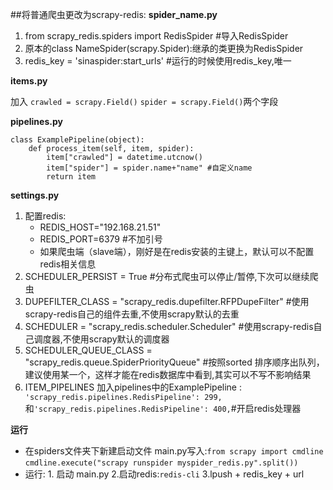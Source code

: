 ﻿##将普通爬虫更改为scrapy-redis:
**spider_name.py**

1. from scrapy_redis.spiders import RedisSpider #导入RedisSpider
2. 原本的class NameSpider(scrapy.Spider):继承的类更换为RedisSpider
3. redis_key = 'sinaspider:start_urls' #运行的时候使用redis_key,唯一

**items.py**

加入     `crawled = scrapy.Field()`
    `spider = scrapy.Field()`两个字段

**pipelines.py**

	class ExamplePipeline(object):
	    def process_item(self, item, spider):
	        item["crawled"] = datetime.utcnow()
	        item["spider"] = spider.name+"name" #自定义name
	        return item

**settings.py**

1. 配置redis:
	-  REDIS_HOST="192.168.21.51"
	- REDIS_PORT=6379  #不加引号
	- 如果爬虫端（slave端），刚好是在redis安装的主键上，默认可以不配置redis相关信息
2. SCHEDULER_PERSIST = True #分布式爬虫可以停止/暂停,下次可以继续爬虫
3. DUPEFILTER_CLASS = "scrapy_redis.dupefilter.RFPDupeFilter" #使用scrapy-redis自己的组件去重,不使用scrapy默认的去重
4. SCHEDULER = "scrapy_redis.scheduler.Scheduler" #使用scrapy-redis自己调度器,不使用scrapy默认的调度器
5. SCHEDULER_QUEUE_CLASS = "scrapy_redis.queue.SpiderPriorityQueue"  #按照sorted 排序顺序出队列，建议使用某一个，这样才能在redis数据库中看到,其实可以不写不影响结果
6.  ITEM_PIPELINES 加入pipelines中的ExamplePipeline : ` 'scrapy_redis.pipelines.RedisPipeline': 299,`和`'scrapy_redis.pipelines.RedisPipeline': 400,`#开启redis处理器

**运行**
- 在spiders文件夹下新建启动文件 main.py写入:`from scrapy import cmdline`
`cmdline.execute("scrapy runspider myspider_redis.py".split())`
- 运行: 1. 启动 main.py 2.启动redis:`redis-cli` 3.lpush + redis_key + url